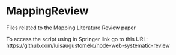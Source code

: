 # MappingReview
Files related to the Mapping Literature Review paper

To access the script using in Springer link go to this URL:
https://github.com/luisaugustomelo/node-web-systematic-review
